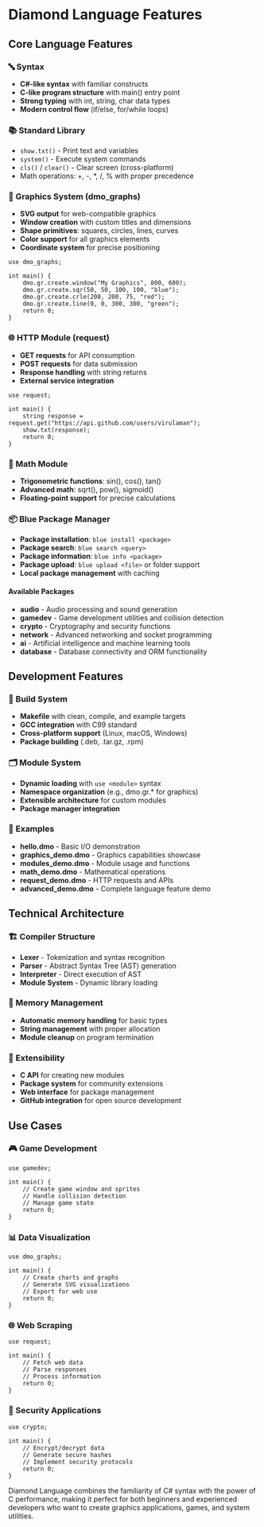 # Diamond Language Features

## Core Language Features

### 🔤 Syntax
- **C#-like syntax** with familiar constructs
- **C-like program structure** with main() entry point
- **Strong typing** with int, string, char data types
- **Modern control flow** (if/else, for/while loops)

### 📚 Standard Library
- `show.txt()` - Print text and variables
- `system()` - Execute system commands
- `cls()` / `clear()` - Clear screen (cross-platform)
- Math operations: +, -, *, /, % with proper precedence

### 🎨 Graphics System (dmo_graphs)
- **SVG output** for web-compatible graphics
- **Window creation** with custom titles and dimensions
- **Shape primitives**: squares, circles, lines, curves
- **Color support** for all graphics elements
- **Coordinate system** for precise positioning

```diamond
use dmo_graphs;

int main() {
    dmo.gr.create.window("My Graphics", 800, 600);
    dmo.gr.create.sqr(50, 50, 100, 100, "blue");
    dmo.gr.create.crle(200, 200, 75, "red");
    dmo.gr.create.line(0, 0, 300, 300, "green");
    return 0;
}
```

### 🌐 HTTP Module (request)
- **GET requests** for API consumption
- **POST requests** for data submission
- **Response handling** with string returns
- **External service integration**

```diamond
use request;

int main() {
    string response = request.get("https://api.github.com/users/virulaman");
    show.txt(response);
    return 0;
}
```

### 🧮 Math Module
- **Trigonometric functions**: sin(), cos(), tan()
- **Advanced math**: sqrt(), pow(), sigmoid()
- **Floating-point support** for precise calculations

### 📦 Blue Package Manager
- **Package installation**: `blue install <package>`
- **Package search**: `blue search <query>`
- **Package information**: `blue info <package>`
- **Package upload**: `blue upload <file>` or folder support
- **Local package management** with caching

#### Available Packages
- **audio** - Audio processing and sound generation
- **gamedev** - Game development utilities and collision detection
- **crypto** - Cryptography and security functions
- **network** - Advanced networking and socket programming
- **ai** - Artificial intelligence and machine learning tools
- **database** - Database connectivity and ORM functionality

## Development Features

### 🔨 Build System
- **Makefile** with clean, compile, and example targets
- **GCC integration** with C99 standard
- **Cross-platform support** (Linux, macOS, Windows)
- **Package building** (.deb, .tar.gz, .rpm)

### 🗂️ Module System
- **Dynamic loading** with `use <module>` syntax
- **Namespace organization** (e.g., dmo.gr.* for graphics)
- **Extensible architecture** for custom modules
- **Package manager integration**

### 📝 Examples
- **hello.dmo** - Basic I/O demonstration
- **graphics_demo.dmo** - Graphics capabilities showcase
- **modules_demo.dmo** - Module usage and functions
- **math_demo.dmo** - Mathematical operations
- **request_demo.dmo** - HTTP requests and APIs
- **advanced_demo.dmo** - Complete language feature demo

## Technical Architecture

### 🏗️ Compiler Structure
- **Lexer** - Tokenization and syntax recognition
- **Parser** - Abstract Syntax Tree (AST) generation
- **Interpreter** - Direct execution of AST
- **Module System** - Dynamic library loading

### 💾 Memory Management
- **Automatic memory handling** for basic types
- **String management** with proper allocation
- **Module cleanup** on program termination

### 🔧 Extensibility
- **C API** for creating new modules
- **Package system** for community extensions
- **Web interface** for package management
- **GitHub integration** for open source development

## Use Cases

### 🎮 Game Development
```diamond
use gamedev;

int main() {
    // Create game window and sprites
    // Handle collision detection
    // Manage game state
    return 0;
}
```

### 📊 Data Visualization
```diamond
use dmo_graphs;

int main() {
    // Create charts and graphs
    // Generate SVG visualizations
    // Export for web use
    return 0;
}
```

### 🌐 Web Scraping
```diamond
use request;

int main() {
    // Fetch web data
    // Parse responses
    // Process information
    return 0;
}
```

### 🔐 Security Applications
```diamond
use crypto;

int main() {
    // Encrypt/decrypt data
    // Generate secure hashes
    // Implement security protocols
    return 0;
}
```

Diamond Language combines the familiarity of C# syntax with the power of C performance, making it perfect for both beginners and experienced developers who want to create graphics applications, games, and system utilities.